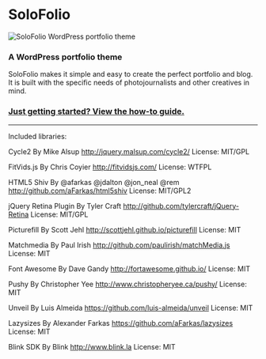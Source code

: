 # SoloFolio

![SoloFolio WordPress portfolio theme](http://i.imgur.com/4OliPId.jpg)

### A WordPress portfolio theme

SoloFolio makes it simple and easy to create the perfect portfolio and blog. It is built with the specific needs of photojournalists and other creatives in mind.

### [Just getting started? View the how-to guide.](http://solofol.io/guide.html)

---

Included libraries:

Cycle2
By Mike Alsup
http://jquery.malsup.com/cycle2/
License: MIT/GPL

FitVids.js
By Chris Coyier
http://fitvidsjs.com/
License: WTFPL

HTML5 Shiv
By @afarkas @jdalton @jon_neal @rem
http://github.com/aFarkas/html5shiv
License: MIT/GPL2

jQuery Retina Plugin
By Tyler Craft
http://github.com/tylercraft/jQuery-Retina
License: MIT/GPL

Picturefill
By Scott Jehl
http://scottjehl.github.io/picturefill
License: MIT

Matchmedia
By Paul Irish
http://github.com/paulirish/matchMedia.js
License: MIT

Font Awesome
By Dave Gandy
http://fortawesome.github.io/
License: MIT

Pushy
By Christopher Yee
http://www.christopheryee.ca/pushy/
License: MIT

Unveil
By Luis Almeida
https://github.com/luis-almeida/unveil
License: MIT

Lazysizes
By Alexander Farkas
https://github.com/aFarkas/lazysizes
License: MIT

Blink SDK
By Blink
http://www.blink.la
License: MIT
